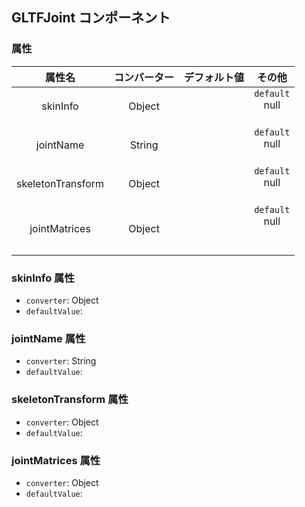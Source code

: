 ## GLTFJoint コンポーネント
<!-- EDIT HERE(@Component)-->
<!-- /EDIT HERE-->
### 属性
<!-- DO NOT EDIT -->
<!-- ATTRS -->
| 属性名 | コンバーター | デフォルト値 | その他 |
|:------:|:------:|:------:|:------:|
| skinInfo | Object |  | `default`</br> null</br>    </br> |
| jointName | String |  | `default`</br> null</br>    </br> |
| skeletonTransform | Object |  | `default`</br> null</br>    </br> |
| jointMatrices | Object |  | `default`</br> null</br>    </br>  </br> |

<!-- /ATTRS -->
<!-- /DO NOT EDIT -->
### skinInfo 属性

 * `converter`: Object
 * `defaultValue`: 

<!-- EDIT HERE(skinInfo)-->
<!-- /EDIT HERE-->
### jointName 属性

 * `converter`: String
 * `defaultValue`: 

<!-- EDIT HERE(jointName)-->
<!-- /EDIT HERE-->
### skeletonTransform 属性

 * `converter`: Object
 * `defaultValue`: 

<!-- EDIT HERE(skeletonTransform)-->
<!-- /EDIT HERE-->
### jointMatrices 属性

 * `converter`: Object
 * `defaultValue`: 

<!-- EDIT HERE(jointMatrices)-->
<!-- /EDIT HERE-->

